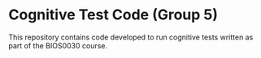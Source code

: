 # Cognitive Test Code (Group 5)

This repository contains code developed to run cognitive tests written as part of the BIOS0030 course.
